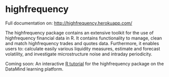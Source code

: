 highfrequency
=============

Full documentation on: <a href="http://highfrequency.herokuapp.com" target="_blank">http://highfrequency.herokuapp.com/</a>

The highfrequency package contains an extensive toolkit for the use of highfrequency financial data in R. It contains functionality to manage, clean and match highfrequency trades and quotes data. Furthermore, it enables users to: calculate easily various liquidity measures, estimate and forecast volatility, and investigate microstructure noise and intraday periodicity.

Coming soon: An interactive <a href="http://www.datamind.org" target="_blank">R tutorial</a> for the highfrequency package on the DataMind learning platform.